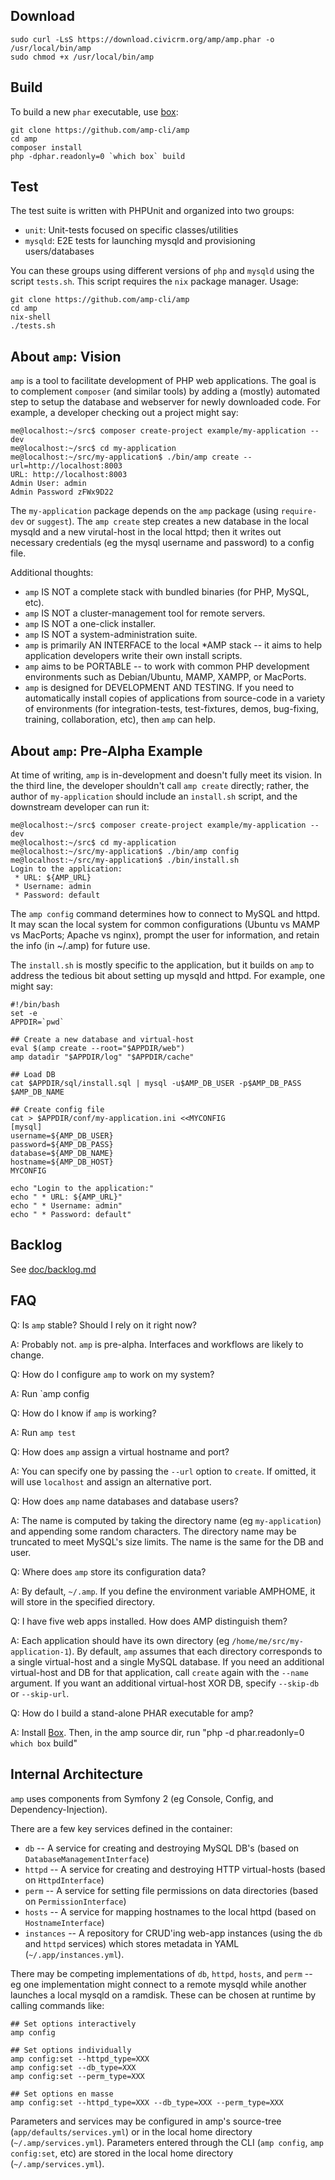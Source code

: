 ## Download

```
sudo curl -LsS https://download.civicrm.org/amp/amp.phar -o /usr/local/bin/amp
sudo chmod +x /usr/local/bin/amp
```

## Build

To build a new `phar` executable, use [box](http://box-project.github.io/box2/):

```
git clone https://github.com/amp-cli/amp
cd amp
composer install
php -dphar.readonly=0 `which box` build
```

## Test

The test suite is written with PHPUnit and organized into two groups:

* `unit`: Unit-tests focused on specific classes/utilities
* `mysqld`: E2E tests for launching mysqld and provisioning users/databases

You can these groups using different versions of `php` and `mysqld` using the
script `tests.sh`. This script requires the `nix` package manager. Usage:

```
git clone https://github.com/amp-cli/amp
cd amp
nix-shell
./tests.sh
```

## About `amp`: Vision ##

`amp` is a tool to facilitate development of PHP web applications. The goal is
to complement `composer` (and similar tools) by adding a (mostly) automated
step to setup the database and webserver for newly downloaded code. For example,
a developer checking out a project might say:

```
me@localhost:~/src$ composer create-project example/my-application --dev
me@localhost:~/src$ cd my-application
me@localhost:~/src/my-application$ ./bin/amp create --url=http://localhost:8003
URL: http://localhost:8003
Admin User: admin
Admin Password zFWx9D22
```

The `my-application` package depends on the `amp` package (using `require-dev` or
`suggest`).  The `amp create` step creates a new database in the local mysqld and
a new virutal-host in the local httpd; then it writes out necessary credentials
(eg the mysql username and password) to a config file.

Additional thoughts:

 * `amp` IS NOT a complete stack with bundled binaries (for PHP, MySQL, etc).
 * `amp` IS NOT a cluster-management tool for remote servers.
 * `amp` IS NOT a one-click installer.
 * `amp` IS NOT a system-administration suite.
 * `amp` is primarily AN INTERFACE to the local *AMP stack -- it aims to help
   application developers write their own install scripts.
 * `amp` aims to be PORTABLE -- to work with common PHP development environments
   such as Debian/Ubuntu, MAMP, XAMPP, or MacPorts.
 * `amp` is designed for DEVELOPMENT AND TESTING. If you need to automatically install
   copies of applications from source-code in a variety of environments (for
   integration-tests, test-fixtures, demos, bug-fixing, training, collaboration, etc),
   then `amp` can help.

## About `amp`: Pre-Alpha Example ##

At time of writing, `amp` is in-development and doesn't fully meet its vision.
In the third line, the developer shouldn't call `amp create` directly; rather,
the author of `my-application` should include an `install.sh` script, and
the downstream developer can run it:

```
me@localhost:~/src$ composer create-project example/my-application --dev
me@localhost:~/src$ cd my-application
me@localhost:~/src/my-application$ ./bin/amp config
me@localhost:~/src/my-application$ ./bin/install.sh
Login to the application:
 * URL: ${AMP_URL}
 * Username: admin
 * Password: default
```

The `amp config` command determines how to connect to MySQL and httpd.
It may scan the local system for common configurations (Ubuntu vs
MAMP vs MacPorts; Apache vs nginx), prompt the user for information, and
retain the info (in ~/.amp) for future use.

The `install.sh` is mostly specific to the application, but it builds
on `amp` to address the tedious bit about setting up mysqld and httpd.
For example, one might say:

```
#!/bin/bash
set -e
APPDIR=`pwd`

## Create a new database and virtual-host
eval $(amp create --root="$APPDIR/web")
amp datadir "$APPDIR/log" "$APPDIR/cache"

## Load DB
cat $APPDIR/sql/install.sql | mysql -u$AMP_DB_USER -p$AMP_DB_PASS $AMP_DB_NAME

## Create config file
cat > $APPDIR/conf/my-application.ini <<MYCONFIG
[mysql]
username=${AMP_DB_USER}
password=${AMP_DB_PASS}
database=${AMP_DB_NAME}
hostname=${AMP_DB_HOST}
MYCONFIG

echo "Login to the application:"
echo " * URL: ${AMP_URL}"
echo " * Username: admin"
echo " * Password: default"
```

## Backlog

See [doc/backlog.md](doc/backlog.md)

## FAQ ##

Q: Is `amp` stable? Should I rely on it right now?

A: Probably not. `amp` is pre-alpha. Interfaces and workflows are likely to change.

Q: How do I configure `amp` to work on my system?

A: Run `amp config

Q: How do I know if `amp` is working?

A: Run `amp test`

Q: How does `amp` assign a virtual hostname and port?

A: You can specify one by passing the `--url` option to `create`. If omitted,
it will use `localhost` and assign an alternative port.

Q: How does `amp` name databases and database users?

A: The name is computed by taking the directory name (eg `my-application`)
and appending some random characters.  The directory name may be truncated
to meet MySQL's size limits.  The name is the same for the DB and user.

Q: Where does `amp` store its configuration data?

A: By default, `~/.amp`. If you define the environment variable AMPHOME, it will store in the specified directory.

Q: I have five web apps installed. How does AMP distinguish them?

A: Each application should have its own directory (eg
`/home/me/src/my-application-1`).  By default, `amp` assumes that each
directory corresponds to a single virtual-host and a single MySQL database.
If you need an additional virtual-host and DB for that application, call
`create` again with the `--name` argument.  If you want an additional
virtual-host XOR DB, specify `--skip-db` or `--skip-url`.

Q: How do I build a stand-alone PHAR executable for amp?

A: Install [Box](http://box-project.org/). Then, in the amp source dir, run "php -d phar.readonly=0 `which box` build"

## Internal Architecture ##

`amp` uses components from Symfony 2 (eg Console, Config, and
Dependency-Injection).

There are a few key services defined in the container:

 * `db` -- A service for creating and destroying MySQL DB's
   (based on `DatabaseManagementInterface`)
 * `httpd` -- A service for creating and destroying HTTP virtual-hosts
   (based on `HttpdInterface`)
 * `perm` -- A service for setting file permissions on data directories
   (based on `PermissionInterface`)
 * `hosts` -- A service for mapping hostnames to the local httpd
   (based on `HostnameInterface`)
 * `instances` -- A repository for CRUD'ing web-app instances (using the
   `db` and `httpd` services) which stores metadata in YAML
   (`~/.app/instances.yml`).

There may be competing implementations of `db`, `httpd`, `hosts`, and `perm` -- eg
one implementation might connect to a remote mysqld while another launches a
local mysqld on a ramdisk.  These can be chosen at runtime by calling
commands like:

```
## Set options interactively
amp config

## Set options individually
amp config:set --httpd_type=XXX
amp config:set --db_type=XXX
amp config:set --perm_type=XXX

## Set options en masse
amp config:set --httpd_type=XXX --db_type=XXX --perm_type=XXX
```

Parameters and services may be configured in amp's source-tree
(`app/defaults/services.yml`) or in the local home directory
(`~/.amp/services.yml`). Parameters entered through the CLI
(`amp config`, `amp config:set`, etc) are stored in the local
home directory (`~/.amp/services.yml`).

